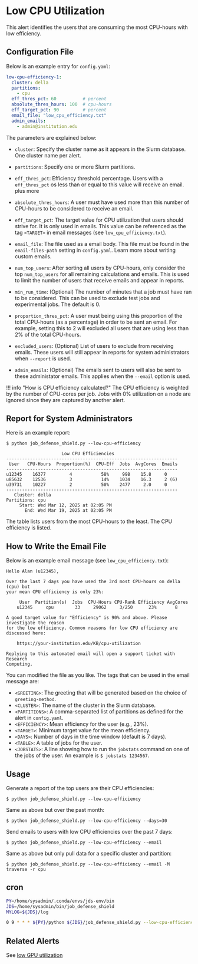 # Low CPU Utilization

This alert identifies the users that are consuming the most CPU-hours with low efficiency.

## Configuration File

Below is an example entry for `config.yaml`:

```yaml
low-cpu-efficiency-1:
  cluster: della
  partitions:
    - cpu
  eff_thres_pct: 60          # percent
  absolute_thres_hours: 100  # cpu-hours
  eff_target_pct: 90         # percent
  email_file: "low_cpu_efficiency.txt"
  admin_emails:
    - admin@institution.edu
```

The parameters are explained below:

- `cluster`: Specify the cluster name as it appears in the Slurm database. One cluster name
per alert.

- `partitions`: Specify one or more Slurm partitions.

- `eff_thres_pct`: Efficiency threshold percentage. Users with a `eff_thres_pct` os less than or equal to this value will receive an email. plus more

- `absolute_thres_hours`: A user must have used more than this number of CPU-hours to be considered to receive an email.

- `eff_target_pct`: The target value for CPU utilization that users should strive for. It is only used in emails. This value can be referenced as the tag `<TARGET>` in email messages (see `low_cpu_efficiency.txt`).

- `email_file`: The file used as a email body. This file must be found in the `email-files-path` setting in `config.yaml`. Learn more about writing custom emails.

- `num_top_users`: After sorting all users by CPU-hours, only consider the top `num_top_users` for all remaining calculations and emails. This is used to limit the number of users that receive emails and appear in reports.

- `min_run_time`: (Optional) The number of minutes that a job must have ran to be considered. This can be used to exclude test jobs and experimental jobs. The default is 0.

- `proportion_thres_pct`: A user must being using this proportion of the total CPU-hours (as a percentage) in order to be sent an email. For example, setting this to 2 will excluded all users that are using less than 2% of the total CPU-hours.

- `excluded_users`: (Optional) List of users to exclude from receiving emails. These users will still appear
in reports for system administrators when `--report` is used.

- `admin_emails`: (Optional) The emails sent to users will also be sent to these administator emails. This applies
when the `--email` option is used.

!!! info "How is CPU efficiency calculated?"
    The CPU efficiency is weighted by the number of CPU-cores per job. Jobs with 0% utilization on a node are ignored since they are captured by another alert.

## Report for System Administrators

Here is an example report:

```
$ python job_defense_shield.py --low-cpu-efficiency

                     Low CPU Efficiencies                                  
-----------------------------------------------------------------
 User   CPU-Hours  Proportion(%)  CPU-Eff  Jobs  AvgCores  Emails
-----------------------------------------------------------------
u12345    16377         4           58%     998    15.8     0   
u85632    12536         3           14%    1034    16.3     2 (6)   
u39731    10227         2           50%    2477     2.0     0   
-----------------------------------------------------------------
   Cluster: della
Partitions: cpu
     Start: Wed Mar 12, 2025 at 02:05 PM
       End: Wed Mar 19, 2025 at 02:05 PM
```

The table lists users from the most CPU-hours to the least. The CPU efficiency is
listed.

## How to Write the Email File

Below is an example email message (see `low_cpu_efficiency.txt`):

```
Hello Alan (u12345),

Over the last 7 days you have used the 3rd most CPU-hours on della (cpu) but
your mean CPU efficiency is only 23%:

     User  Partition(s)  Jobs  CPU-Hours CPU-Rank Efficiency AvgCores
    u12345     cpu        33     29062     3/250      23%       8    

A good target value for "Efficiency" is 90% and above. Please investigate the reason
for the low efficiency. Common reasons for low CPU efficiency are discussed here:

    https://your-institution.edu/KB/cpu-utilization

Replying to this automated email will open a support ticket with Research
Computing.
```

You can modified the file as you like. The tags that can be used in the email message are:

- `<GREETING>`: The greeting that will be generated based on the choice of `greeting-method`.
- `<CLUSTER>`: The name of the cluster in the Slurm database.
- `<PARTITIONS>`: A comma-separated list of partitions as defined for the alert in `config.yaml`.
- `<EFFICIENCY>`: Mean efficiency for the user (e.g., 23%).
- `<TARGET>`: Minimum target value for the mean efficiency.
- `<DAYS>`: Number of days in the time window (default is 7 days).
- `<TABLE>`: A table of jobs for the user.
- `<JOBSTATS>`: A line showing how to run the `jobstats` command on one of the jobs of the user. An example is `$ jobstats 1234567`.

## Usage

Generate a report of the top users are their CPU efficiencies:

```
$ python job_defense_shield.py --low-cpu-efficiency
```

Same as above but over the past month:

```
$ python job_defense_shield.py --low-cpu-efficiency --days=30
```

Send emails to users with low CPU efficiencies over the past 7 days:

```
$ python job_defense_shield.py --low-cpu-efficiency --email
```

Same as above but only pull data for a specific cluster and partition:

```
$ python job_defense_shield.py --low-cpu-efficiency --email -M traverse -r cpu
```


## cron

```bash
PY=/home/sysadmin/.conda/envs/jds-env/bin
JDS=/home/sysadmin/bin/job_defense_shield
MYLOG=${JDS}/log

0 9 * * * ${PY}/python ${JDS}/job_defense_shield.py --low-cpu-efficiency --email > ${MYLOG}/low_cpu_efficiency.log 2>&1
```

## Related Alerts

See [low GPU utilization](low_gpu_util.md)
